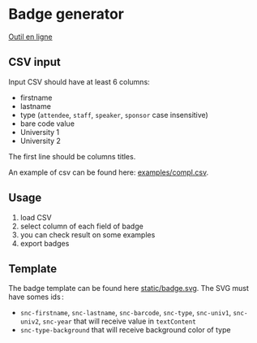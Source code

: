 # Badge generator

[Outil en ligne](https://barmic.github.io/badges/)

## CSV input

Input CSV should have at least 6 columns:

- firstname
- lastname
- type (`attendee`, `staff`, `speaker`, `sponsor` case insensitive)
- bare code value
- University 1
- University 2

The first line should be columns titles.

An example of csv can be found here: [examples/compl.csv](https://github.com/barmic/badges/blob/main/examples/compl.csv).

## Usage

1. load CSV
2. select column of each field of badge
3. you can check result on some examples
4. export badges

## Template

The badge template can be found here [static/badge.svg](https://github.com/barmic/badges/blob/main/static/badge.svg). The SVG must have somes ids :

- `snc-firstname`, `snc-lastname`, `snc-barcode`, `snc-type`, `snc-univ1`, `snc-univ2`, `snc-year` that will receive value in `textContent`
- `snc-type-background` that will receive background color of type
